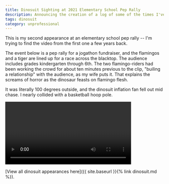 ```yaml
---
title: Dinosuit Sighting at 2021 Elementary School Pep Rally
description: Announcing the creation of a log of some of the times I've worn one of those inflatable dinosuits.
tags: dinosuit
category: unprofessional
---
```


This is my second appearance at an elementary school pep rally --
I'm trying to find the video from the first one a few years back.

The event below is a pep rally for a jogathon fundraiser, and the flamingos and
a tiger are lined up for a race across the blacktop. The audience includes
grades kindergarten through 6th. The two flamingo-riders had been working the
crowd for about ten minutes previous to the clip, "builing a relationship" with
the audience, as my wife puts it. That explains the screams of horror as the
dinosaur feasts on flamingo flesh.

It was literally 100 degrees outside, and the dinosuit inflation fan fell out mid chase. I nearly collided with a basketball hoop pole.

<div class='text-center'>
<video controls width="400">

    <source src="{% link assets/videos/dinosuit-pep-rally-2021.mp4 %}"
            type="video/mp4">

    Sorry, your browser doesn't support embedded videos.
</video>
</div>

[View all dinosuit appearances here]({{ site.baseurl }}{% link dinosuit.md %}).
